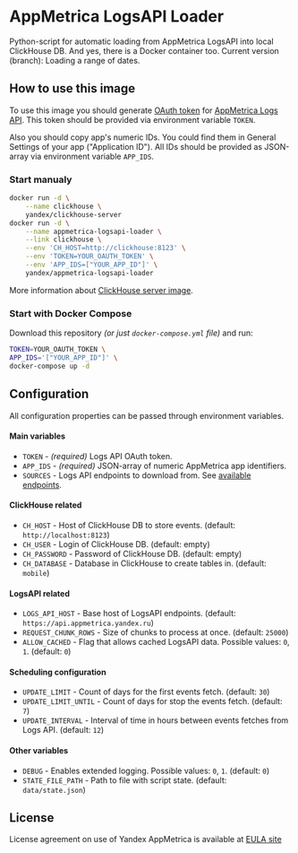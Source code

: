 # AppMetrica LogsAPI Loader

Python-script for automatic loading from AppMetrica LogsAPI into local ClickHouse DB. And yes, there is a Docker container too.
Current version (branch): Loading a range of dates.

## How to use this image

To use this image you should generate [OAuth token][OAUTH-DOCS] for [AppMetrica Logs API][LOGSAPI-DOCS]. This token should be provided via environment variable `TOKEN`.

Also you should copy app's numeric IDs. You could find them in General Settings of your app ("Application ID"). All IDs should be provided as JSON-array via environment variable `APP_IDS`.

### Start manualy
```bash
docker run -d \
    --name clickhouse \
    yandex/clickhouse-server
docker run -d \
    --name appmetrica-logsapi-loader \
    --link clickhouse \
    --env 'CH_HOST=http://clickhouse:8123' \
    --env 'TOKEN=YOUR_OAUTH_TOKEN' \
    --env 'APP_IDS=["YOUR_APP_ID"]' \
    yandex/appmetrica-logsapi-loader
```

More information about [ClickHouse server image][CLICKHOUSE-SERVER].

### Start with Docker Compose
Download this repository *(or just `docker-compose.yml` file)* and run:
```bash
TOKEN=YOUR_OAUTH_TOKEN \
APP_IDS='["YOUR_APP_ID"]' \
docker-compose up -d
``` 

## Configuration

All configuration properties can be passed through environment variables.
 
#### Main variables
* `TOKEN` - *(required)* Logs API OAuth token.
* `APP_IDS` - *(required)* JSON-array of numeric AppMetrica app identifiers.
* `SOURCES` - Logs API endpoints to download from. See [available endpoints][LOGSAPI-ENDPOINTS].

#### ClickHouse related
* `CH_HOST` - Host of ClickHouse DB to store events. (default: `http://localhost:8123`)
* `CH_USER` - Login of ClickHouse DB. (default: empty)
* `CH_PASSWORD` - Password of ClickHouse DB. (default: empty)
* `CH_DATABASE` - Database in ClickHouse to create tables in. (default: `mobile`)

#### LogsAPI related
* `LOGS_API_HOST` - Base host of LogsAPI endpoints. (default: `https://api.appmetrica.yandex.ru`)
* `REQUEST_CHUNK_ROWS` - Size of chunks to process at once. (default: `25000`)
* `ALLOW_CACHED` - Flag that allows cached LogsAPI data. Possible values: `0`, `1`. (default: `0`)

#### Scheduling configuration
* `UPDATE_LIMIT` - Count of days for the first events fetch. (default: `30`)
* `UPDATE_LIMIT_UNTIL` - Count of days for stop the events fetch. (default: `7`)
* `UPDATE_INTERVAL` - Interval of time in hours between events fetches from Logs API. (default: `12`)

#### Other variables
* `DEBUG` - Enables extended logging. Possible values: `0`, `1`. (default: `0`)
* `STATE_FILE_PATH` - Path to file with script state. (default: `data/state.json`)

## License
License agreement on use of Yandex AppMetrica is available at [EULA site][LICENSE]


[LOGSAPI-DOCS]: https://tech.yandex.com/appmetrica/doc/mobile-api/logs/about-docpage/ "AppMetrica LogsAPI documentation"
[OAUTH-DOCS]: https://tech.yandex.com/appmetrica/doc/mobile-api/intro/authorization-docpage/ "Yandex OAuth documentation"
[CLICKHOUSE-SERVER]: https://hub.docker.com/r/yandex/clickhouse-server/ "ClickHouse Server Docker image page"
[LOGSAPI-ENDPOINTS]: https://tech.yandex.com/appmetrica/doc/mobile-api/logs/endpoints-docpage/ "AppMetrica LogsAPI Endpoints documentation"
[LICENSE]: https://yandex.com/legal/metrica_termsofuse/ "Yandex AppMetrica agreement"
